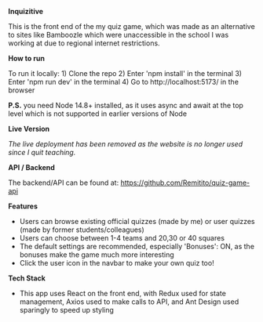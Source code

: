 **Inquizitive**

This is the front end of the my quiz game, which was made as an alternative to sites like Bamboozle which were unaccessible in the school I was working at due to regional internet restrictions. 

**How to run**

To run it locally: 1) Clone the repo 2) Enter 'npm install' in the terminal 3) Enter 'npm run dev' in the terminal 4) Go to http://localhost:5173/ in the browser

**P.S.** you need Node 14.8+ installed, as it uses async and await at the top level which is not supported in earlier versions of Node

**Live Version**

_The live deployment has been removed as the website is no longer used since I quit teaching._ 

**API / Backend**

The backend/API can be found at: https://github.com/Remitito/quiz-game-api

**Features**

- Users can browse existing official quizzes (made by me) or user quizzes (made by former students/colleagues)
- Users can choose between 1-4 teams and 20,30 or 40 squares
- The default settings are recommended, especially 'Bonuses': ON, as the bonuses make the game much more interesting
- Click the user icon in the navbar to make your own quiz too!

**Tech Stack**

- This app uses React on the front end, with Redux used for state management, Axios used to make calls to API, and Ant Design used sparingly to speed up styling
